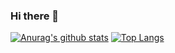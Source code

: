 ### Hi there 👋
[![Anurag's github stats](https://github-readme-stats.vercel.app/api?username=MorleyJune&show_icons=true&theme=tokyonight)](https://github.com/MorleyJune/github-readme-stats)
[![Top Langs](https://github-readme-stats.vercel.app/api/top-langs/?username=MorleyJune&show_icons=true&theme=tokyonight&langs_count=4)](https://github.com/anuraghazra/github-readme-stats)
<!--
**MorleyJune/MorleyJune** is a ✨ _special_ ✨ repository because its `README.md` (this file) appears on your GitHub profile.

Here are some ideas to get you started:

- 🔭 I’m currently working on ...
- 🌱 I’m currently learning ...
- 👯 I’m looking to collaborate on ...
- 🤔 I’m looking for help with ...
- 💬 Ask me about ...
- 📫 How to reach me: ...
- 😄 Pronouns: ...
- ⚡ Fun fact: ...
-->
